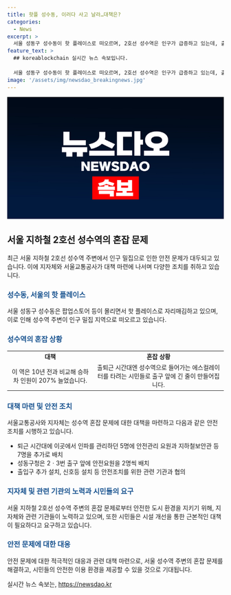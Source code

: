 ```yaml
---
title: 핫플 성수동, 이러다 사고 날라…대책은?
categories:
  - News
excerpt: >
  서울 성동구 성수동이 핫 플레이스로 떠오르며, 2호선 성수역은 인구가 급증하고 있는데, 출퇴근 시간대에 너무 많은 사람들이 몰려 안전 우려가 커지고 있습니다. 이에 지자체와 서울교통공사가 대책 마련에 나서고, 공사는 출입구에 안전 인력을 배치하고 안전 펜스를 설치하여 승객 동선을 분리하는 등의 조치를 취했습니다. 성동구청도 안전요원을 추가 배치하고, 관련 기관과 협력하여 안전조치를 강화하고 있습니다. 지금까지는 시설 개선 등을 통한 근본적인 대책이 필요하다는 시민들의 목소리가 커지고 있습니다.
feature_text: >
  ## koreablockchain 실시간 뉴스 속보입니다.

  서울 성동구 성수동이 핫 플레이스로 떠오르며, 2호선 성수역은 인구가 급증하고 있는데, 출퇴근 시간대에 너무 많은 사람들이 몰려 안전 우려가 커지고 있습니다. 이에 지자체와 서울교통공사가 대책 마련에 나서고, 공사는 출입구에 안전 인력을 배치하고 안전 펜스를 설치하여 승객 동선을 분리하는 등의 조치를 취했습니다. 성동구청도 안전요원을 추가 배치하고, 관련 기관과 협력하여 안전조치를 강화하고 있습니다. 지금까지는 시설 개선 등을 통한 근본적인 대책이 필요하다는 시민들의 목소리가 커지고 있습니다.
image: '/assets/img/newsdao_breakingnews.jpg'
---
```


<p><img src="/assets/img/newsdao_breakingnews.jpg" alt="koreablockchain 속보" /></p>

<h2 data-ke-size="size26">서울 지하철 2호선 성수역의 혼잡 문제</h2>

<p data-ke-size="size16">최근 서울 지하철 2호선 성수역 주변에서 인구 밀집으로 인한 안전 문제가 대두되고 있습니다. 이에 지자체와 서울교통공사가 대책 마련에 나서며 다양한 조치를 취하고 있습니다.</p>

<h3><b><span style="color: #1a5490;">성수동, 서울의 핫 플레이스</span></b></h3>

<p data-ke-size="size16">서울 성동구 성수동은 팝업스토어 등이 몰리면서 핫 플레이스로 자리매김하고 있으며, 이로 인해 성수역 주변이 인구 밀집 지역으로 떠오르고 있습니다.</p>

<h3><b><span style="color: #1a5490;">성수역의 혼잡 상황</span></b></h3>

<table>
<tbody>
<tr>
<td style="text-align: center; height: 17px;"><b>대책</b></td>
<td style="text-align: center; height: 17px;"><b>혼잡 상황</b></td>
</tr>
<tr>
<td style="text-align: center; height: 23px;">이 역은 10년 전과 비교해 승하차 인원이 207% 늘었습니다.</td>
<td style="text-align: center; height: 23px;">출퇴근 시간대엔 성수역으로 들어가는 에스컬레이터를 타려는 시민들로 출구 앞에 긴 줄이 만들어집니다.</td>
</tr>
</tbody>
</table>

<h3><b><span style="color: #1a5490;">대책 마련 및 안전 조치</span></b></h3>

<p data-ke-size="size16">서울교통공사와 지자체는 성수역 혼잡 문제에 대한 대책을 마련하고 다음과 같은 안전 조치를 시행하고 있습니다.</p>

<ul>
<li>퇴근 시간대에 이곳에서 인파를 관리하던 5명에 안전관리 요원과 지하철보안관 등 7명을 추가로 배치</li>
<li>성동구청은 2ㆍ3번 출구 앞에 안전요원을 2명씩 배치</li>
<li>출입구 추가 설치, 신호등 설치 등 안전조치를 위한 관련 기관과 협의</li>
</ul>

<h3><b><span style="color: #1a5490;">지자체 및 관련 기관의 노력과 시민들의 요구</span></b></h3>

<p data-ke-size="size16">서울 지하철 2호선 성수역 주변의 혼잡 문제로부터 안전한 도시 환경을 지키기 위해, 지자체와 관련 기관들이 노력하고 있으며, 또한 시민들은 시설 개선을 통한 근본적인 대책이 필요하다고 요구하고 있습니다.</p>

<h3><b><span style="color: #1a5490;">안전 문제에 대한 대응</span></b></h3>

<p data-ke-size="size16">안전 문제에 대한 적극적인 대응과 관련 대책 마련으로, 서울 성수역 주변의 혼잡 문제를 해결하고, 시민들의 안전한 이용 환경을 제공할 수 있을 것으로 기대됩니다.</p>
실시간 뉴스 속보는, <a href="https://newsdao.kr" rel="dofollow">https://newsdao.kr</a>


